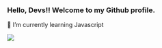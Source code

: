 ### Hello, Devs!! Welcome to my Github profile.
 
🔭 I’m currently learning Javascript

<a href="https://instagram.com/saymonmrotzkoski" target="_blank"><img loading="lazy" src="https://img.shields.io/badge/-Instagram-%23E4405F?style=for-the-badge&logo=instagram&logoColor=white" target="_blank"></a>
    
